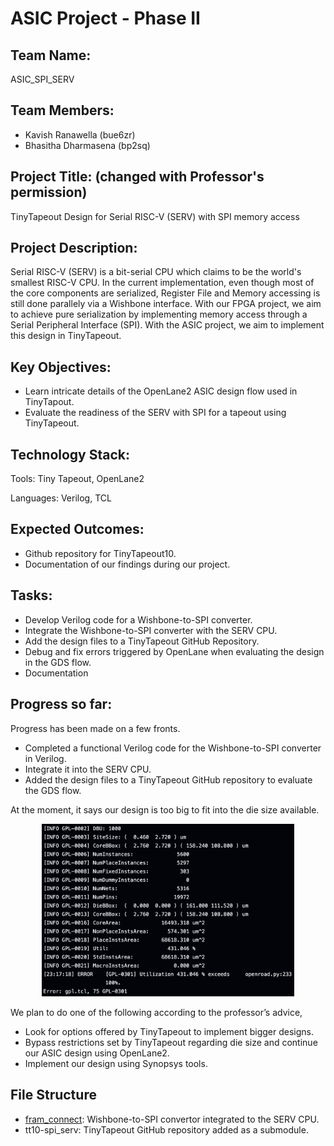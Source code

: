 # ASIC Project - Phase II

## Team Name: 
ASIC_SPI_SERV

## Team Members:
- Kavish Ranawella (bue6zr)
- Bhasitha Dharmasena (bp2sq)

## Project Title: (changed with Professor's permission)
TinyTapeout Design for Serial RISC-V (SERV) with SPI memory access

## Project Description:
Serial RISC-V (SERV) is a bit-serial CPU which claims to be the world's smallest RISC-V CPU. In the current implementation, even though most of the core components are serialized, Register File and Memory accessing is still done parallely via a Wishbone interface. With our FPGA project, we aim to achieve pure serialization by implementing memory access through a Serial Peripheral Interface (SPI). With the ASIC project, we aim to implement this design in TinyTapeout.

## Key Objectives:
- Learn intricate details of the OpenLane2 ASIC design flow used in TinyTapout.
- Evaluate the readiness of the SERV with SPI for a tapeout using TinyTapeout.


## Technology Stack:
Tools: Tiny Tapeout, OpenLane2

Languages: Verilog, TCL


## Expected Outcomes:
- Github repository for TinyTapeout10.
- Documentation of our findings during our project.


## Tasks:
- Develop Verilog code for a Wishbone-to-SPI converter.
- Integrate the Wishbone-to-SPI converter with the SERV CPU.
- Add the design files to a TinyTapeout GitHub Repository.
- Debug and fix errors triggered by OpenLane when evaluating the design in the GDS flow.
- Documentation


## Progress so far:
Progress has been made on a few fronts.
- Completed a functional Verilog code for the Wishbone-to-SPI converter in Verilog.
- Integrate it into the SERV CPU.
- Added the design files to a TinyTapeout GitHub repository to evaluate the GDS flow.

At the moment, it says our design is too big to fit into the die size available.

<p align="center">
  <img src="images/utilization_error.png" alt="utilization_error" width="80%">
</p>

We plan to do one of the following according to the professor’s advice,
- Look for options offered by TinyTapeout to implement bigger designs.
- Bypass restrictions set by TinyTapeout regarding die size and continue our ASIC design using OpenLane2.
- Implement our design using Synopsys tools.

## File Structure
- [fram_connect](https://github.com/hplp/2025-asic-design-projects-asic_spi_i2c/tree/main/fram_connect): Wishbone-to-SPI convertor integrated to the SERV CPU.
- tt10-spi_serv: TinyTapeout GitHub repository added as a submodule.
